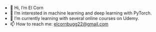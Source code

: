 - 👋 Hi, I’m El Corn
- 👀 I’m interested in machine learning and deep learning with PyTorch.
- 🌱 I’m currently learning with several online courses on Udemy.
- 📫 How to reach me: elcornbugg22@gmail.com

<!---
ElCorn66/ElCorn66 is a ✨ special ✨ repository because its `README.md` (this file) appears on your GitHub profile.
You can click the Preview link to take a look at your changes.
--->
